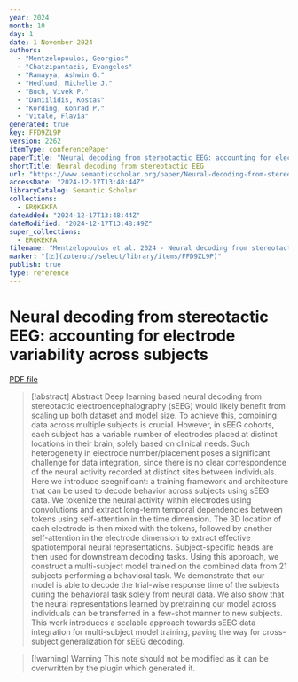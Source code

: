 ```yaml
---
year: 2024
month: 10
day: 1
date: 1 November 2024
authors:
  - "Mentzelopoulos, Georgios"
  - "Chatzipantazis, Evangelos"
  - "Ramayya, Ashwin G."
  - "Hedlund, Michelle J."
  - "Buch, Vivek P."
  - "Daniilidis, Kostas"
  - "Kording, Konrad P."
  - "Vitale, Flavia"
generated: true
key: FFD9ZL9P
version: 2262
itemType: conferencePaper
paperTitle: "Neural decoding from stereotactic EEG: accounting for electrode variability across subjects"
shortTitle: Neural decoding from stereotactic EEG
url: "https://www.semanticscholar.org/paper/Neural-decoding-from-stereotactic-EEG%3A-accounting-Mentzelopoulos-Chatzipantazis/56fe18529ea9dc04f245149a8b9f06a896f6fc05"
accessDate: "2024-12-17T13:48:44Z"
libraryCatalog: Semantic Scholar
collections:
  - ERQKEKFA
dateAdded: "2024-12-17T13:48:44Z"
dateModified: "2024-12-17T13:48:49Z"
super_collections:
  - ERQKEKFA
filename: "Mentzelopoulos et al. 2024 - Neural decoding from stereotactic EEG: accounting for electrode variability across subjects.pdf"
marker: "[🇿](zotero://select/library/items/FFD9ZL9P)"
publish: true
type: reference
---
```

# Neural decoding from stereotactic EEG: accounting for electrode variability across subjects

[PDF file](/Papers/PDFs/Mentzelopoulos%20et%20al.%202024%20-%20Neural%20decoding%20from%20stereotactic%20EEG:%20accounting%20for%20electrode%20variability%20across%20subjects.pdf)

> [!abstract] Abstract
> Deep learning based neural decoding from stereotactic electroencephalography (sEEG) would likely benefit from scaling up both dataset and model size. To achieve this, combining data across multiple subjects is crucial. However, in sEEG cohorts, each subject has a variable number of electrodes placed at distinct locations in their brain, solely based on clinical needs. Such heterogeneity in electrode number/placement poses a significant challenge for data integration, since there is no clear correspondence of the neural activity recorded at distinct sites between individuals. Here we introduce seegnificant: a training framework and architecture that can be used to decode behavior across subjects using sEEG data. We tokenize the neural activity within electrodes using convolutions and extract long-term temporal dependencies between tokens using self-attention in the time dimension. The 3D location of each electrode is then mixed with the tokens, followed by another self-attention in the electrode dimension to extract effective spatiotemporal neural representations. Subject-specific heads are then used for downstream decoding tasks. Using this approach, we construct a multi-subject model trained on the combined data from 21 subjects performing a behavioral task. We demonstrate that our model is able to decode the trial-wise response time of the subjects during the behavioral task solely from neural data. We also show that the neural representations learned by pretraining our model across individuals can be transferred in a few-shot manner to new subjects. This work introduces a scalable approach towards sEEG data integration for multi-subject model training, paving the way for cross-subject generalization for sEEG decoding.

>[!warning] Warning
> This note should not be modified as it can be overwritten by the plugin which generated it.

